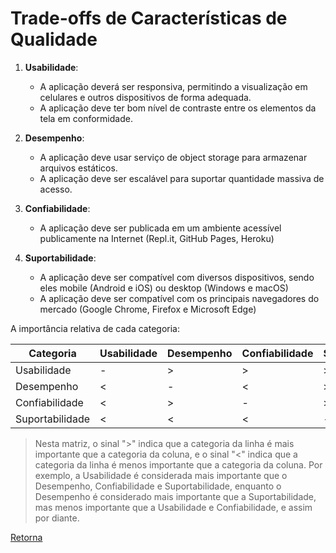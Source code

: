 # Trade-offs de Características de Qualidade

1. **Usabilidade**: 
   - A aplicação deverá ser responsiva, permitindo a visualização em celulares e outros dispositivos de forma adequada.
   - A aplicação deve ter bom nível de contraste entre os elementos da tela em conformidade.

1. **Desempenho**:
   - A aplicação deve usar serviço de object storage para armazenar arquivos estáticos.
   - A aplicação deve ser escalável para suportar quantidade massiva de acesso.

3. **Confiabilidade**:
   - A aplicação deve ser publicada em um ambiente acessível publicamente na Internet (Repl.it, GitHub Pages, Heroku)
     
4. **Suportabilidade**: 
   - A aplicação deve ser compatível com diversos dispositivos, sendo eles mobile (Android e iOS) ou desktop (Windows e macOS)
   - A aplicação deve ser compatível com os principais navegadores do mercado (Google Chrome, Firefox e Microsoft Edge)


A importância relativa de cada categoria:

| Categoria | Usabilidade | Desempenho | Confiabilidade | Suportabilidade |
| --- | --- | --- | --- | --- |
| Usabilidade | - | > | > | > |
| Desempenho | < | - | < | > |
| Confiabilidade | < | > | - | > |
| Suportabilidade | < | < | < | - |

> Nesta matriz, o sinal ">" indica que a categoria da linha é mais importante que a categoria da coluna, e o sinal "<" indica que a categoria da linha é menos importante que a categoria da coluna. Por exemplo, a Usabilidade é considerada mais importante que o Desempenho, Confiabilidade e Suportabilidade, enquanto o Desempenho é considerado mais importante que a Suportabilidade, mas menos importante que a Usabilidade e Confiabilidade, e assim por diante.

[Retorna](../README.md)
